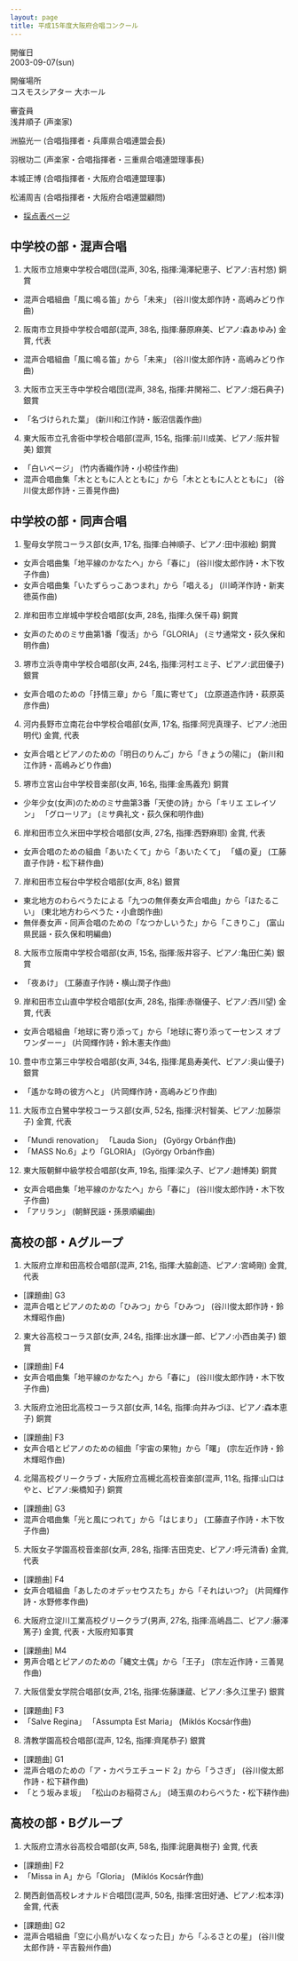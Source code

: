 ```yaml
---
layout: page
title: 平成15年度大阪府合唱コンクール
---
```

開催日  
2003-09-07(sun)

開催場所  
コスモスシアター 大ホール

審査員  
浅井順子 (声楽家)

洲脇光一 (合唱指揮者・兵庫県合唱連盟会長)

羽根功二 (声楽家・合唱指揮者・三重県合唱連盟理事長)

本城正博 (合唱指揮者・大阪府合唱連盟理事)

松浦周吉 (合唱指揮者・大阪府合唱連盟顧問)

-   [採点表ページ](scores/jca-osaka-2003-0907/)

中学校の部・混声合唱
--------------------

1. <span class="choir-name">大阪市立旭東中学校合唱団</span>(混声, 30名, 指揮:滝澤紀恵子、ピアノ:吉村悠)
銅賞

-   混声合唱組曲「風に鳴る笛」から「未来」 (谷川俊太郎作詩・高嶋みどり作曲)

2. <span class="choir-name">阪南市立貝掛中学校合唱部</span>(混声, 38名, 指揮:藤原麻美、ピアノ:森あゆみ)
金賞, 代表

-   混声合唱組曲「風に鳴る笛」から「未来」 (谷川俊太郎作詩・高嶋みどり作曲)

3. <span class="choir-name">大阪市立天王寺中学校合唱団</span>(混声, 38名, 指揮:井関裕二、ピアノ:畑石典子)
銀賞

-   「名づけられた葉」 (新川和江作詩・飯沼信義作曲)

4. <span class="choir-name">東大阪市立孔舎衙中学校合唱部</span>(混声, 15名, 指揮:前川成美、ピアノ:阪井智美)
銀賞

-   「白いページ」 (竹内香織作詩・小椋佳作曲)
-   混声合唱曲集「木とともに人とともに」から「木とともに人とともに」 (谷川俊太郎作詩・三善晃作曲)

中学校の部・同声合唱
--------------------

1. <span class="choir-name">聖母女学院コーラス部</span>(女声, 17名, 指揮:白神順子、ピアノ:田中淑絵)
銅賞

-   女声合唱曲集「地平線のかなたへ」から「春に」 (谷川俊太郎作詩・木下牧子作曲)
-   女声合唱曲集「いたずらっこあつまれ」から「唱える」 (川崎洋作詩・新実徳英作曲)

2. <span class="choir-name">岸和田市立岸城中学校合唱部</span>(女声, 28名, 指揮:久保千尋)
銅賞

-   女声のためのミサ曲第1番「復活」から「GLORIA」 (ミサ通常文・荻久保和明作曲)

3. <span class="choir-name">堺市立浜寺南中学校合唱部</span>(女声, 24名, 指揮:河村エミ子、ピアノ:武田優子)
銀賞

-   女声合唱のための「抒情三章」から「風に寄せて」 (立原道造作詩・萩原英彦作曲)

4. <span class="choir-name">河内長野市立南花台中学校合唱部</span>(女声, 17名, 指揮:阿児真理子、ピアノ:池田明代)
金賞, 代表

-   女声合唱とピアノのための「明日のりんご」から「きょうの陽に」 (新川和江作詩・高嶋みどり作曲)

5. <span class="choir-name">堺市立宮山台中学校音楽部</span>(女声, 16名, 指揮:金馬義充)
銅賞

-   少年少女(女声)のためのミサ曲第3番「天使の詩」から「キリエ エレイソン」 「グローリア」 (ミサ典礼文・荻久保和明作曲)

6. <span class="choir-name">岸和田市立久米田中学校合唱部</span>(女声, 27名, 指揮:西野麻耶)
金賞, 代表

-   女声合唱のための組曲「あいたくて」から「あいたくて」 「蟻の夏」 (工藤直子作詩・松下耕作曲)

7. <span class="choir-name">岸和田市立桜台中学校合唱部</span>(女声, 8名)
銀賞

-   東北地方のわらべうたによる「九つの無伴奏女声合唱曲」から「ほたるこい」 (東北地方わらべうた・小倉朗作曲)
-   無伴奏女声・同声合唱のための「なつかしいうた」から「こきりこ」 (富山県民謡・荻久保和明編曲)

8. <span class="choir-name">大阪市立阪南中学校合唱部</span>(女声, 15名, 指揮:阪井容子、ピアノ:亀田仁美)
銀賞

-   「夜あけ」 (工藤直子作詩・横山潤子作曲)

9. <span class="choir-name">岸和田市立山直中学校合唱部</span>(女声, 28名, 指揮:赤嶺優子、ピアノ:西川望)
金賞, 代表

-   女声合唱組曲「地球に寄り添って」から「地球に寄り添ってーセンス オブ ワンダーー」 (片岡輝作詩・鈴木憲夫作曲)

10. <span class="choir-name">豊中市立第三中学校合唱部</span>(女声, 34名, 指揮:尾島寿美代、ピアノ:奥山優子)
銀賞

-   「遙かな時の彼方へと」 (片岡輝作詩・高嶋みどり作曲)

11. <span class="choir-name">大阪市立白鷺中学校コーラス部</span>(女声, 52名, 指揮:沢村智美、ピアノ:加藤崇子)
金賞, 代表

-   「Mundi renovation」 「Lauda Sion」 (György Orbán作曲)
-   「MASS No.6」より「GLORIA」 (György Orbán作曲)

12. <span class="choir-name">東大阪朝鮮中級学校合唱部</span>(女声, 19名, 指揮:梁久子、ピアノ:趙博美)
銅賞

-   女声合唱曲集「地平線のかなたへ」から「春に」 (谷川俊太郎作詩・木下牧子作曲)
-   「アリラン」 (朝鮮民謡・孫景順編曲)

高校の部・Aグループ
-------------------

1. <span class="choir-name">大阪府立岸和田高校合唱部</span>(混声, 21名, 指揮:大脇創造、ピアノ:宮崎剛)
金賞, 代表

-   \[課題曲\] G3
-   混声合唱とピアノのための「ひみつ」から「ひみつ」 (谷川俊太郎作詩・鈴木輝昭作曲)

2. <span class="choir-name">東大谷高校コーラス部</span>(女声, 24名, 指揮:出水謙一郎、ピアノ:小西由美子)
銀賞

-   \[課題曲\] F4
-   女声合唱曲集「地平線のかなたへ」から「春に」 (谷川俊太郎作詩・木下牧子作曲)

3. <span class="choir-name">大阪府立池田北高校コーラス部</span>(女声, 14名, 指揮:向井みづほ、ピアノ:森本恵子)
銅賞

-   \[課題曲\] F3
-   女声合唱とピアノのための組曲「宇宙の果物」から「曙」 (宗左近作詩・鈴木輝昭作曲)

4. <span class="choir-name">北陽高校グリークラブ・大阪府立高槻北高校音楽部</span>(混声, 11名, 指揮:山口はやと、ピアノ:柴橋知子)
銅賞

-   \[課題曲\] G3
-   混声合唱曲集「光と風につれて」から「はじまり」 (工藤直子作詩・木下牧子作曲)

5. <span class="choir-name">大阪女子学園高校音楽部</span>(女声, 28名, 指揮:吉田克史、ピアノ:呼元清香)
金賞, 代表

-   \[課題曲\] F4
-   女声合唱組曲「あしたのオデッセウスたち」から「それはいつ?」 (片岡輝作詩・水野修孝作曲)

6. <span class="choir-name">大阪府立淀川工業高校グリークラブ</span>(男声, 27名, 指揮:高嶋昌二、ピアノ:藤澤篤子)
金賞, 代表・大阪府知事賞

-   \[課題曲\] M4
-   男声合唱とピアノのための「縄文土偶」から「王子」 (宗左近作詩・三善晃作曲)

7. <span class="choir-name">大阪信愛女学院合唱部</span>(女声, 21名, 指揮:佐藤謙蔵、ピアノ:多久江里子)
銀賞

-   \[課題曲\] F3
-   「Salve Regina」 「Assumpta Est Maria」 (Miklós Kocsár作曲)

8. <span class="choir-name">清教学園高校合唱部</span>(混声, 12名, 指揮:齊尾恭子)
銀賞

-   \[課題曲\] G1
-   混声合唱のための「ア・カペラエチュード 2」から「うさぎ」 (谷川俊太郎作詩・松下耕作曲)
-   「とう坂みま坂」 「松山のお稲荷さん」 (埼玉県のわらべうた・松下耕作曲)

高校の部・Bグループ
-------------------

1. <span class="choir-name">大阪府立清水谷高校合唱部</span>(女声, 58名, 指揮:詫磨眞樹子)
金賞, 代表

-   \[課題曲\] F2
-   「Missa in A」から「Gloria」 (Miklós Kocsár作曲)

2. <span class="choir-name">関西創価高校レオナルド合唱団</span>(混声, 50名, 指揮:宮田好通、ピアノ:松本淳)
金賞, 代表

-   \[課題曲\] G2
-   混声合唱組曲「空に小鳥がいなくなった日」から「ふるさとの星」 (谷川俊太郎作詩・平吉毅州作曲)
